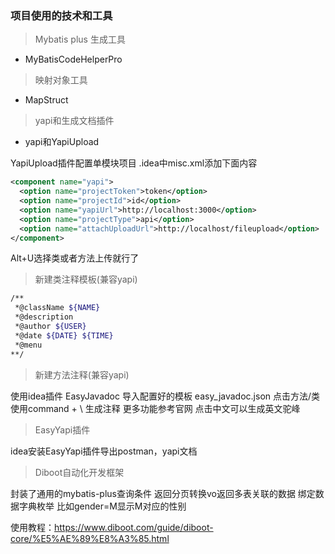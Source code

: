 ### 项目使用的技术和工具

> Mybatis plus 生成工具
* MyBatisCodeHelperPro

> 映射对象工具
* MapStruct

> yapi和生成文档插件
* yapi和YapiUpload

YapiUpload插件配置单模块项目 .idea中misc.xml添加下面内容

```xml
<component name="yapi">
  <option name="projectToken">token</option>
  <option name="projectId">id</option>
  <option name="yapiUrl">http://localhost:3000</option>
  <option name="projectType">api</option>
  <option name="attachUploadUrl">http://localhost/fileupload</option>
</component>
```

Alt+U选择类或者方法上传就行了

> 新建类注释模板(兼容yapi)

```bash
/**
 *@className ${NAME}
 *@description
 *@author ${USER}
 *@date ${DATE} ${TIME}
 *@menu
**/
```

> 新建方法注释(兼容yapi)

使用idea插件 EasyJavadoc 导入配置好的模板 easy_javadoc.json 点击方法/类使用command + \ 生成注释 更多功能参考官网 点击中文可以生成英文驼峰

> EasyYapi插件

idea安装EasyYapi插件导出postman，yapi文档

> Diboot自动化开发框架

封装了通用的mybatis-plus查询条件 返回分页转换vo返回多表关联的数据 绑定数据字典枚举 比如gender=M显示M对应的性别

使用教程：https://www.diboot.com/guide/diboot-core/%E5%AE%89%E8%A3%85.html